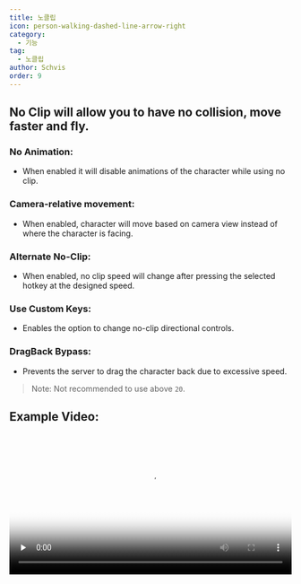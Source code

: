 ```yaml
---
title: 노클립
icon: person-walking-dashed-line-arrow-right
category:
  - 기능
tag:
  - 노클립
author: Schvis
order: 9
---
```


## No Clip will allow you to have no collision, move faster and fly.
### No Animation:
- When enabled it will disable animations of the character while using no clip.
### Camera-relative movement:
- When enabled, character will move based on camera view instead of where the character is facing.
### Alternate No-Clip:
- When enabled, no clip speed will change after pressing the selected hotkey at the designed speed.
### Use Custom Keys:
- Enables the option to change no-clip directional controls.
### DragBack Bypass:
- Prevents the server to drag the character back due to excessive speed.

> Note: Not recommended to use above `20`.

## Example Video:

<video controls preload="none" width="100%" poster="https://nextcloud.atruicardona.xyz/s/rPa8iA5zkAQyZni/preview"><source src="https://nextcloud.atruicardona.xyz/s/rPa8iA5zkAQyZni/download" type="video/mp4"></video>
